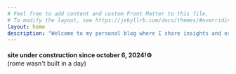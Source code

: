 ```yaml
---
# Feel free to add content and custom Front Matter to this file.
# To modify the layout, see https://jekyllrb.com/docs/themes/#overriding-theme-defaults
layout: home
description: "Welcome to my personal blog where I share insights and experiences."
---
```

<h4 style="margin-bottom: 2px; line-height: 1.2;"> site under construction since october 6, 2024!⚙️ </h4>
<p style="margin-top: 0; line-height: 1.2;">(rome wasn't built in a day)</p>

